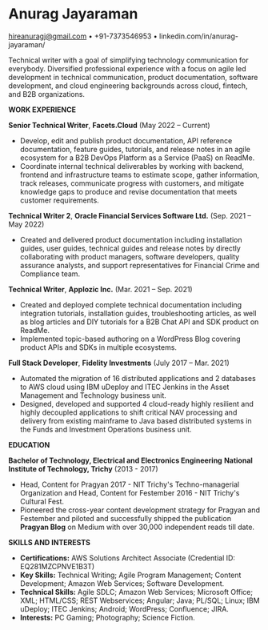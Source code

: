 # **Anurag Jayaraman**

hireanuragj@gmail.com • +91-7373546953 • linkedin.com/in/anurag-jayaraman/

Technical writer with a goal of simplifying technology communication for everybody. Diversified professional experience with a focus on agile led development in technical communication, product documentation, software development, and cloud engineering backgrounds across cloud, fintech, and B2B organizations.

**WORK EXPERIENCE**

**Senior Technical Writer**, **Facets.Cloud** 
(May 2022 – Current)
- Develop, edit and publish product documentation, API reference documentation, feature guides, tutorials, and release notes in an agile ecosystem for a B2B DevOps Platform as a Service (PaaS) on ReadMe.
- Coordinate internal technical deliverables by working with backend, frontend and infrastructure teams to estimate scope, gather information, track releases, communicate progress with customers, and mitigate knowledge gaps to produce and revise documentation that meets customer requirements.

**Technical Writer 2**, **Oracle Financial Services Software Ltd.** 
(Sep. 2021 – May 2022)
- Created and delivered product documentation including installation guides, user guides, technical guides and release notes by directly collaborating with product managers, software developers, quality assurance analysts, and support representatives for Financial Crime and Compliance team.

**Technical Writer**, **Applozic Inc.** 
(Mar. 2021 – Sep. 2021)
- Created and deployed complete technical documentation including integration tutorials, installation guides, troubleshooting articles, as well as blog articles and DIY tutorials for a B2B Chat API and SDK product on ReadMe.
- Implemented topic-based authoring on a WordPress Blog covering product APIs and SDKs in multiple ecosystems.

**Full Stack Developer**, **Fidelity Investments** 
(July 2017 – Mar. 2021)
- Automated the migration of 16 distributed applications and 2 databases to AWS cloud using IBM uDeploy and ITEC Jenkins in the Asset Management and Technology business unit.
- Designed, developed and supported 4 cloud-ready highly resilient and highly decoupled applications to shift critical NAV processing and delivery from existing mainframe to Java based distributed systems in the Funds and Investment Operations business unit.

**EDUCATION**

**Bachelor of Technology, Electrical and Electronics Engineering** 
**National Institute of Technology, Trichy** 
(2013 - 2017)
- Head, Content for Pragyan 2017 - NIT Trichy&#39;s Techno-managerial Organization and Head, Content for Festember 2016 - NIT Trichy&#39;s Cultural Fest.
- Pioneered the cross-year content development strategy for Pragyan and Festember and piloted and successfully shipped the publication **Pragyan Blog** on Medium with over 30,000 independent reads till date.

**SKILLS AND INTERESTS**
- **Certifications:** AWS Solutions Architect Associate (Credential ID: EQ281MZCPNVE1B3T)
- **Key Skills:** Technical Writing; Agile Program Management; Content Development; Amazon Web Services; Software Development.
- **Technical Skills:** Agile SDLC; Amazon Web Services; Microsoft Office; XML; HTML/CSS; REST Webservices; Angular; Java; PL/SQL; Linux; IBM uDeploy; ITEC Jenkins; Android; WordPress; Confluence; JIRA.
- **Interests:** PC Gaming; Photography; Science Fiction.

